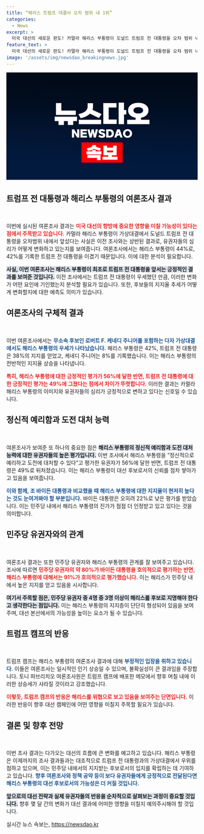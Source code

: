 ```yaml
---
title: “해리스 트럼프 대결서 오차 범위 내 1위”
categories:
  - News
excerpt: >
  미국 대선의 새로운 판도! 카멀라 해리스 부통령이 도널드 트럼프 전 대통령을 오차 범위 내에서 앞선 여론조사 결과가 발표됐다. 민주당 내 분위기와 해리스의 지지율 상승, 과연 누가 최후의 승자가 될 것인가? 클릭하여 자세한 내용을 확인하세요!
feature_text: >
  미국 대선의 새로운 판도! 카멀라 해리스 부통령이 도널드 트럼프 전 대통령을 오차 범위 내에서 앞선 여론조사 결과가 발표됐다. 민주당 내 분위기와 해리스의 지지율 상승, 과연 누가 최후의 승자가 될 것인가? 클릭하여 자세한 내용을 확인하세요!
image: '/assets/img/newsdao_breakingnews.jpg'
---
```


<p><img src="/assets/img/newsdao_breakingnews.jpg" alt="ranknews 속보" /></p>

<h2 data-ke-size="size26">트럼프 전 대통령과 해리스 부통령의 여론조사 결과</h2>

<p data-ke-size="size16">&nbsp;</p>

<p>이번에 실시된 여론조사 결과는 <b><span style="color: #ee2323;">미국 대선의 향방에 중요한 영향을 미칠 가능성이 있다는 점에서 주목받고 있습니다.</span></b> 카멀라 해리스 부통령이 가상대결에서 도널드 트럼프 전 대통령을 오차범위 내에서 앞섰다는 사실은 이전 조사와는 상반된 결과로, 유권자들의 심리가 어떻게 변화하고 있는지를 보여줍니다. 여론조사에서는 해리스 부통령이 44%로, 42%를 기록한 트럼프 전 대통령을 이겼기 때문입니다. 이에 대한 분석이 필요합니다. </p>

<p><b><span style="background-color: #21538527;">사실, 이번 여론조사는 해리스 부통령이 최초로 트럼프 전 대통령을 앞서는 긍정적인 결과를 보여준 것입니다.</span></b> 이전 조사에서는 트럼프 전 대통령이 우세했던 만큼, 이러한 변화가 어떤 요인에 기인했는지 분석할 필요가 있습니다. 또한, 후보들의 지지율 추세가 어떻게 변화할지에 대한 예측도 의미가 있습니다.</p>

<h2 data-ke-size="size26">여론조사의 구체적 결과</h2>

<p data-ke-size="size16">&nbsp;</p>

<p>이번 여론조사에서는 <b><span style="color: #1a5490;">무소속 후보인 로버트 F. 케네디 주니어를 포함하는 다자 가상대결에서도 해리스 부통령의 우세가 나타났습니다.</span></b> 해리스 부통령은 42%, 트럼프 전 대통령은 38%의 지지를 얻었고, 케네디 주니어는 8%를 기록했습니다. 이는 해리스 부통령의 전반적인 지지율 상승을 나타냅니다. </p>

<p><b><span style="color: #ee2323;">특히, 해리스 부통령에 대한 긍정적인 평가가 56%에 달한 반면, 트럼프 전 대통령에 대한 긍정적인 평가는 49%에 그쳤다는 점에서 차이가 뚜렷합니다.</span></b> 이러한 결과는 카멀라 해리스 부통령의 이미지와 유권자들의 심리가 긍정적으로 변하고 있다는 신호일 수 있습니다.</p>

<h2 data-ke-size="size26">정신적 예리함과 도전 대처 능력</h2>

<p data-ke-size="size16">&nbsp;</p>

<p>여론조사가 보여준 또 하나의 중요한 점은 <b><span style="background-color: #21538527;">해리스 부통령의 정신적 예리함과 도전 대처 능력에 대한 유권자들의 높은 평가입니다.</span></b> 이번 조사에서 해리스 부통령을 “정신적으로 예리하고 도전에 대처할 수 있다”고 평가한 유권자가 56%에 달한 반면, 트럼프 전 대통령은 49%로 뒤처졌습니다. 이는 해리스 부통령이 대선 후보로서의 신뢰를 점차 쌓아가고 있음을 보여줍니다.</p>

<p><b><span style="color: #1a5490;">이와 함께, 조 바이든 대통령과 비교했을 때 해리스 부통령에 대한 지지율이 현저히 높다는 것도 눈여겨봐야 할 부분입니다.</span></b> 바이든 대통령은 오히려 22%로 낮은 평가를 받았습니다. 이는 민주당 내에서 해리스 부통령의 진가가 점점 더 인정받고 있고 있다는 것을 의미합니다.</p>

<h2 data-ke-size="size26">민주당 유권자와의 관계</h2>

<p data-ke-size="size16">&nbsp;</p>

<p>여론조사 결과는 또한 민주당 유권자와 해리스 부통령의 관계를 잘 보여주고 있습니다. 조사에 따르면 <b><span style="color: #ee2323;">민주당 유권자의 약 80%가 바이든 대통령을 호의적으로 평가하는 반면, 해리스 부통령에 대해서는 91%가 호의적으로 평가했습니다.</span></b> 이는 해리스가 민주당 내에서 높은 지지를 얻고 있음을 시사합니다. </p>

<p><b><span style="background-color: #21538527;">여기서 주목할 점은, 민주당 유권자 중 4명 중 3명 이상이 해리스를 후보로 지명해야 한다고 생각한다는 점입니다.</span></b> 이는 해리스 부통령의 지지층이 단단히 형성되어 있음을 보여주며, 대선 본선에서의 가능성을 높이는 요소가 될 수 있습니다.</p>

<h2 data-ke-size="size26">트럼프 캠프의 반응</h2>

<p data-ke-size="size16">&nbsp;</p>

<p>트럼프 캠프는 해리스 부통령의 여론조사 결과에 대해 <b><span style="color: #1a5490;">부정적인 입장을 취하고 있습니다.</span></b> 이들은 여론조사는 일시적인 인기 상승일 수 있으며, 불확실성이 큰 결과임을 주장합니다. 토니 파브리치오 여론조사원은 트럼프 캠프에 배포한 메모에서 향후 며칠 내에 이러한 상승세가 사라질 것이라고 강조했습니다.</p>

<p><b><span style="color: #ee2323;">이렇듯, 트럼프 캠프의 반응은 해리스를 위협으로 보고 있음을 보여주는 단면입니다.</span></b> 이러한 반응이 향후 대선 캠페인에 어떤 영향을 미칠지 주목할 필요가 있습니다.</p>

<h2 data-ke-size="size26">결론 및 향후 전망</h2>

<p data-ke-size="size16">&nbsp;</p>

<p>이번 조사 결과는 다가오는 대선의 흐름에 큰 변화를 예고하고 있습니다. 해리스 부통령은 이제까지의 조사 결과들과는 대조적으로 트럼프 전 대통령과의 가상대결에서 우위를 점하고 있으며, 이는 민주당 내에서의 지지받는 후보로서의 입지를 확립하는 데 기여하고 있습니다. <b><span style="color: #1a5490;">향후 여론조사와 정책 공약 등이 보다 유권자들에게 긍정적으로 전달된다면 해리스 부통령의 대선 후보로서의 가능성은 더 커질 것입니다.</span></b></p>

<p><b><span style="background-color: #21538527;">앞으로의 대선 전략과 실제 유권자들의 반응을 순차적으로 살펴보는 과정이 중요할 것입니다.</span></b> 향후 몇 달 간의 변화가 대선 결과에 어떠한 영향을 미칠지 예의주시해야 할 것입니다.</p>
실시간 뉴스 속보는, <a href="https://newsdao.kr" rel="dofollow">https://newsdao.kr</a>



